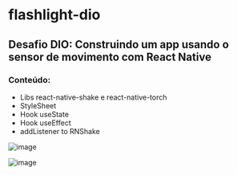 # flashlight-dio
## Desafio DIO: Construindo um app usando o sensor de movimento com React Native

### Conteúdo:

- Libs react-native-shake e react-native-torch
- StyleSheet
- Hook useState
- Hook useEffect
- addListener to RNShake


![image](https://user-images.githubusercontent.com/90651304/171934473-61834ed8-f3a9-42d3-a6c6-18337dfc52af.png)

![image](https://user-images.githubusercontent.com/90651304/171934519-91ef526a-415c-4ca2-91eb-dccc6173f42f.png)

